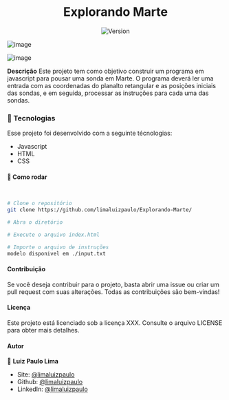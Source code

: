 <h1 align="center">Explorando Marte</h1>
<p align="center">
  <img alt="Version" src="https://img.shields.io/badge/version-0.1.0-blue.svg?cacheSeconds=2592000" />
  <a href="https://luizpaulo.eng.br" target="_blank">
  </a>
</p>

![image](https://user-images.githubusercontent.com/61104411/217402016-c14104d6-cee0-44eb-9070-1ce47c5c1e04.png)

![image](https://user-images.githubusercontent.com/61104411/217433623-404ec9e3-05df-45bf-a5c5-5860fcc2585b.png)






**Descrição**
Este projeto tem como objetivo construir um programa em javascript para pousar uma sonda em Marte. O programa deverá ler uma entrada com as coordenadas do planalto retangular e as posições iniciais das sondas, e em seguida, processar as instruções para cada uma das sondas.


### :nut_and_bolt: Tecnologias

Esse projeto foi desenvolvido com a seguinte técnologias:

- Javascript
- HTML
- CSS

#### :thinking: Como rodar

```bash


# Clone o repositório
git clone https://github.com/limaluizpaulo/Explorando-Marte/

# Abra o diretório

# Execute o arquivo index.html

# Importe o arquivo de instruções
modelo disponivel em ./input.txt


```


#### Contribuição

Se você deseja contribuir para o projeto, basta abrir uma issue ou criar um pull request com suas alterações. Todas as contribuições são bem-vindas!

#### Licença

Este projeto está licenciado sob a licença XXX. Consulte o arquivo LICENSE para obter mais detalhes.

#### Autor

👤 **Luiz Paulo Lima**

- Site: [@limaluizpaulo](https://luizpaulo.eng.br)
- Github: [@limaluizpaulo](https://github.com/limaluizpaulo)
- LinkedIn: [@limaluizpaulo](https://linkedin.com/in/limaluizpaulo)

